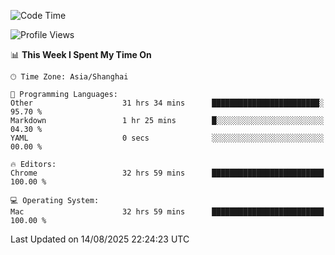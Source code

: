 <!--START_SECTION:waka-->
![Code Time](http://img.shields.io/badge/Code%20Time-4%2C347%20hrs%2015%20mins-blue)

![Profile Views](http://img.shields.io/badge/Profile%20Views-0-blue)

📊 **This Week I Spent My Time On** 

```text
🕑︎ Time Zone: Asia/Shanghai

💬 Programming Languages: 
Other                    31 hrs 34 mins      ████████████████████████░   95.70 % 
Markdown                 1 hr 25 mins        █░░░░░░░░░░░░░░░░░░░░░░░░   04.30 % 
YAML                     0 secs              ░░░░░░░░░░░░░░░░░░░░░░░░░   00.00 % 

🔥 Editors: 
Chrome                   32 hrs 59 mins      █████████████████████████   100.00 % 

💻 Operating System: 
Mac                      32 hrs 59 mins      █████████████████████████   100.00 % 
```


 Last Updated on 14/08/2025 22:24:23 UTC
<!--END_SECTION:waka-->